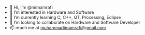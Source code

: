 - 👋 Hi, I’m @mimamrafi
- 👀 I’m interested in Hardware and Software
- 🌱 I’m currently learning C, C++, QT, Processing, Eclipse
- 💞️ I’m looking to collaborate on Hardware and Software Developer
- 📫 reach me at muhammadimamrafi@gmail.com

<!---
mimamrafi/mimamrafi is a ✨ special ✨ repository because its `README.md` (this file) appears on your GitHub profile.
You can click the Preview link to take a look at your changes.
--->
